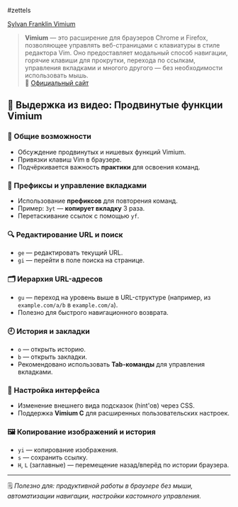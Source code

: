 #zettels

[Sylvan Franklin Vimium](https://youtu.be/_4qRUp_SDjA?si=7onceqfz4JHHnaUd)

> **Vimium** — это расширение для браузеров Chrome и Firefox, позволяющее управлять веб-страницами с клавиатуры в стиле редактора Vim. Оно предоставляет модальный способ навигации, горячие клавиши для прокрутки, перехода по ссылкам, управления вкладками и многого другого — без необходимости использовать мышь.  
> 🔗 [Официальный сайт](https://vimium.github.io)

## 🧠 Выдержка из видео: Продвинутые функции Vimium

### 📌 Общие возможности
- Обсуждение продвинутых и нишевых функций Vimium.
- Привязки клавиш Vim в браузере.
- Подчёркивается важность **практики** для освоения команд.

### 🔁 Префиксы и управление вкладками
- Использование **префиксов** для повторения команд.
- Пример: `3yt` — **копирует вкладку** 3 раза.
- Перетаскивание ссылок с помощью `yf`.

### 🔍 Редактирование URL и поиск
- `ge` — редактировать текущий URL.
- `gi` — перейти в поле поиска на странице.

### 🗂 Иерархия URL-адресов
- `gu` — переход на уровень выше в URL-структуре (например, из `example.com/a/b` в `example.com/a`).
- Полезно для быстрого навигационного возврата.

### 🕘 История и закладки
- `o` — открыть историю.
- `b` — открыть закладки.
- Рекомендовано использовать **Tab-команды** для управления вкладками.

### 🎨 Настройка интерфейса
- Изменение внешнего вида подсказок (hint'ов) через CSS.
- Поддержка **Vimium C** для расширенных пользовательских настроек.

### 🖼 Копирование изображений и история
- `yi` — копирование изображения.
- `s` — сохранить ссылку.
- `H`, `L` (заглавные) — перемещение назад/вперёд по истории браузера.

---

🗒️ *Полезно для: продуктивной работы в браузере без мыши, автоматизации навигации, настройки кастомного управления.*  
